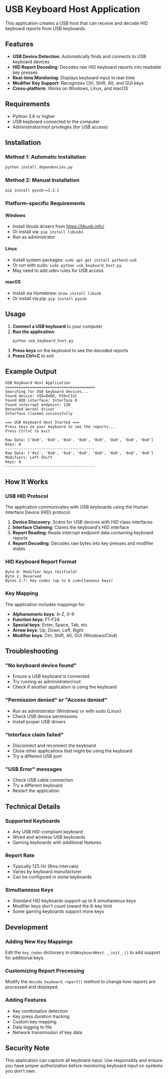 # USB Keyboard Host Application

This application creates a USB host that can receive and decode HID keyboard reports from USB keyboards.

## Features

- **USB Device Detection**: Automatically finds and connects to USB keyboard devices
- **HID Report Decoding**: Decodes raw HID keyboard reports into readable key presses
- **Real-time Monitoring**: Displays keyboard input in real-time
- **Modifier Key Support**: Recognizes Ctrl, Shift, Alt, and GUI keys
- **Cross-platform**: Works on Windows, Linux, and macOS

## Requirements

- Python 3.6 or higher
- USB keyboard connected to the computer
- Administrator/root privileges (for USB access)

## Installation

### Method 1: Automatic Installation
```bash
python install_dependencies.py
```

### Method 2: Manual Installation
```bash
pip install pyusb>=1.2.1
```

### Platform-specific Requirements

#### Windows
- Install libusb drivers from https://libusb.info/
- Or install via: `pip install libusb1`
- Run as administrator

#### Linux
- Install system packages: `sudo apt-get install python3-usb`
- Or run with sudo: `sudo python usb_keyboard_host.py`
- May need to add udev rules for USB access

#### macOS
- Install via Homebrew: `brew install libusb`
- Or install via pip: `pip install pyusb`

## Usage

1. **Connect a USB keyboard** to your computer
2. **Run the application**:
   ```bash
   python usb_keyboard_host.py
   ```
3. **Press keys** on the keyboard to see the decoded reports
4. **Press Ctrl+C** to exit

## Example Output

```
USB Keyboard Host Application
========================================
Searching for USB keyboard devices...
Found device: VID=046D, PID=C31C
Found HID interface: Interface 0
Found interrupt endpoint: 130
Detached kernel driver
Interface claimed successfully

=== USB Keyboard Host Started ===
Press keys on your keyboard to see the reports...
Press Ctrl+C to exit

Raw Data: ['0x0', '0x0', '0x4', '0x0', '0x0', '0x0', '0x0', '0x0']
Keys: A
----------------------------------------
Raw Data: ['0x2', '0x0', '0x4', '0x0', '0x0', '0x0', '0x0', '0x0']
Modifiers: Left Shift
Keys: A
----------------------------------------
```

## How It Works

### USB HID Protocol
The application communicates with USB keyboards using the Human Interface Device (HID) protocol:

1. **Device Discovery**: Scans for USB devices with HID class interfaces
2. **Interface Claiming**: Claims the keyboard's HID interface
3. **Report Reading**: Reads interrupt endpoint data containing keyboard reports
4. **Report Decoding**: Decodes raw bytes into key presses and modifier states

### HID Keyboard Report Format
```
Byte 0: Modifier keys (bitfield)
Byte 1: Reserved
Bytes 2-7: Key codes (up to 6 simultaneous keys)
```

### Key Mapping
The application includes mappings for:
- **Alphanumeric keys**: A-Z, 0-9
- **Function keys**: F1-F24
- **Special keys**: Enter, Space, Tab, etc.
- **Arrow keys**: Up, Down, Left, Right
- **Modifier keys**: Ctrl, Shift, Alt, GUI (Windows/Cmd)

## Troubleshooting

### "No keyboard device found"
- Ensure a USB keyboard is connected
- Try running as administrator/root
- Check if another application is using the keyboard

### "Permission denied" or "Access denied"
- Run as administrator (Windows) or with sudo (Linux)
- Check USB device permissions
- Install proper USB drivers

### "Interface claim failed"
- Disconnect and reconnect the keyboard
- Close other applications that might be using the keyboard
- Try a different USB port

### "USB Error" messages
- Check USB cable connection
- Try a different keyboard
- Restart the application

## Technical Details

### Supported Keyboards
- Any USB HID-compliant keyboard
- Wired and wireless USB keyboards
- Gaming keyboards with additional features

### Report Rate
- Typically 125 Hz (8ms intervals)
- Varies by keyboard manufacturer
- Can be configured in some keyboards

### Simultaneous Keys
- Standard HID keyboards support up to 6 simultaneous keys
- Modifier keys don't count toward the 6-key limit
- Some gaming keyboards support more keys

## Development

### Adding New Key Mappings
Edit the `key_codes` dictionary in `USBKeyboardHost.__init__()` to add support for additional keys.

### Customizing Report Processing
Modify the `decode_keyboard_report()` method to change how reports are processed and displayed.

### Adding Features
- Key combination detection
- Key press duration tracking
- Custom key mapping
- Data logging to file
- Network transmission of key data

## Security Note

This application can capture all keyboard input. Use responsibly and ensure you have proper authorization before monitoring keyboard input on systems you don't own.

